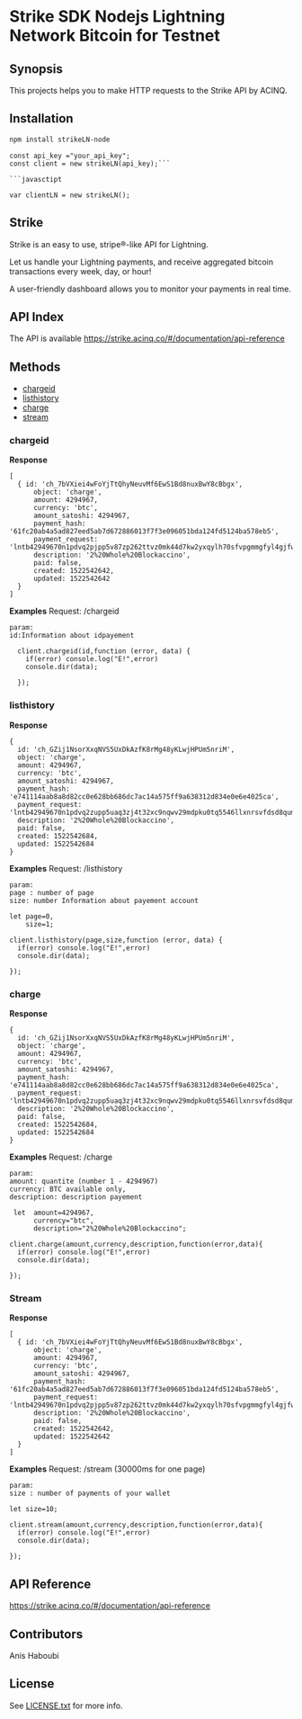 # Strike SDK Nodejs Lightning Network Bitcoin for Testnet

## Synopsis

This projects helps you to make HTTP requests to the Strike API by ACINQ.


## Installation

```sh
npm install strikeLN-node
```

```javasctipt
const api_key ="your_api_key";
const client = new strikeLN(api_key);```

```javasctipt

var clientLN = new strikeLN();

```

## Strike

Strike is an easy to use, stripe®-like API for Lightning.

Let us handle your Lightning payments, and receive aggregated bitcoin transactions every week, day, or hour!

A user-friendly dashboard allows you to monitor your payments in real time.



## API Index
The API is available  https://strike.acinq.co/#/documentation/api-reference


## Methods

* [chargeid](#chargeid)
* [listhistory](#listhistory)
* [charge](#charge)
* [stream](#stream)



### chargeid

**Response**

```javasctipt
[ 
  { id: 'ch_7bVXiei4wFoYjTtQhyNeuvMf6EwS1Bd8nuxBwY8cBbgx',
      object: 'charge',
      amount: 4294967,
      currency: 'btc',
      amount_satoshi: 4294967,
      payment_hash: '61fc20ab4a5ad827eed5ab7d672886013f7f3e096051bda124fd5124ba578eb5',
      payment_request: 'lntb42949670n1pdvq2pjpp5v87zp262ttvz0mk44d7kw2yxqylh70sfvpgmmgfyl4gjfwjh366sdp9xgjnyvzhdphkcef9xgcyymr0vd4kzcmrd9hx7cqp2xqnfh0rvxwz7dhuaulmx0x8sfeuagqha9fw2h9avhv0um94etgjr34hm7uxcc2zxufca0dmdx22p8mfhnc5yanaq80ulh60p5zmhy2cq2nzjdm',
      description: '2%20Whole%20Blockaccino',
      paid: false,
      created: 1522542642,
      updated: 1522542642 
  } 
]
```

**Examples**
Request:
    /chargeid

    param: 
    id:Information about idpayement


```javasctipt
  client.chargeid(id,function (error, data) {
    if(error) console.log("E!",error)
    console.dir(data);

  });

```


### listhistory

**Response**

```javasctipt
{ 
  id: 'ch_GZij1NsorXxqNVS5UxDkAzfK8rMg48yKLwjHPUm5nriM',
  object: 'charge',
  amount: 4294967,
  currency: 'btc',
  amount_satoshi: 4294967,
  payment_hash: 'e741114aab8a8d82cc0e628bb686dc7ac14a575ff9a638312d834e0e6e4025ca',
  payment_request: 'lntb42949670n1pdvq2zupp5uaq3zj4t32xc9nqwv29mdpku0tq5546llxnrsvfdsd8qumjqyh9qdp9xgjnyvzhdphkcef9xgcyymr0vd4kzcmrd9hx7cqp2hrq2qk3qh580kdxwqzt2cnzq9c92frh4ygs8j0wk8wh2dgnylxv8lt9c9gthljf6lgvqm8d09jlxdcf5k8s7eqqh8ptsuwxeae64u8cp47y9m9',
  description: '2%20Whole%20Blockaccino',
  paid: false,
  created: 1522542684,
  updated: 1522542684 
}
```

**Examples**
Request:
    /listhistory 

    param: 
    page : number of page
    size: number Information about payement account

```javasctipt
let page=0,
    size=1;

client.listhistory(page,size,function (error, data) {
  if(error) console.log("E!",error)
  console.dir(data);

});

```

### charge

**Response**

```javasctipt
{ 
  id: 'ch_GZij1NsorXxqNVS5UxDkAzfK8rMg48yKLwjHPUm5nriM',
  object: 'charge',
  amount: 4294967,
  currency: 'btc',
  amount_satoshi: 4294967,
  payment_hash: 'e741114aab8a8d82cc0e628bb686dc7ac14a575ff9a638312d834e0e6e4025ca',
  payment_request: 'lntb42949670n1pdvq2zupp5uaq3zj4t32xc9nqwv29mdpku0tq5546llxnrsvfdsd8qumjqyh9qdp9xgjnyvzhdphkcef9xgcyymr0vd4kzcmrd9hx7cqp2hrq2qk3qh580kdxwqzt2cnzq9c92frh4ygs8j0wk8wh2dgnylxv8lt9c9gthljf6lgvqm8d09jlxdcf5k8s7eqqh8ptsuwxeae64u8cp47y9m9',
  description: '2%20Whole%20Blockaccino',
  paid: false,
  created: 1522542684,
  updated: 1522542684 
}
```

**Examples**
Request:
    /charge 

    param: 
    amount: quantite (number 1 - 4294967)
    currency: BTC available only,
    description: description payement

```javasctipt
 let  amount=4294967, 
      currency="btc",
      description="2%20Whole%20Blockaccino";

client.charge(amount,currency,description,function(error,data){
  if(error) console.log("E!",error)
  console.dir(data);

});

```

### Stream

**Response**

```javasctipt
[ 
  { id: 'ch_7bVXiei4wFoYjTtQhyNeuvMf6EwS1Bd8nuxBwY8cBbgx',
      object: 'charge',
      amount: 4294967,
      currency: 'btc',
      amount_satoshi: 4294967,
      payment_hash: '61fc20ab4a5ad827eed5ab7d672886013f7f3e096051bda124fd5124ba578eb5',
      payment_request: 'lntb42949670n1pdvq2pjpp5v87zp262ttvz0mk44d7kw2yxqylh70sfvpgmmgfyl4gjfwjh366sdp9xgjnyvzhdphkcef9xgcyymr0vd4kzcmrd9hx7cqp2xqnfh0rvxwz7dhuaulmx0x8sfeuagqha9fw2h9avhv0um94etgjr34hm7uxcc2zxufca0dmdx22p8mfhnc5yanaq80ulh60p5zmhy2cq2nzjdm',
      description: '2%20Whole%20Blockaccino',
      paid: false,
      created: 1522542642,
      updated: 1522542642 
  } 
]
```

**Examples**
Request:
    /stream (30000ms for one page)

    param: 
    size : number of payments of your wallet

```javasctipt
let size=10;

client.stream(amount,currency,description,function(error,data){
  if(error) console.log("E!",error)
  console.dir(data);

});

```

## API Reference

https://strike.acinq.co/#/documentation/api-reference

## Contributors

Anis Haboubi

## License

See [LICENSE.txt](LICENSE.txt) for more info.